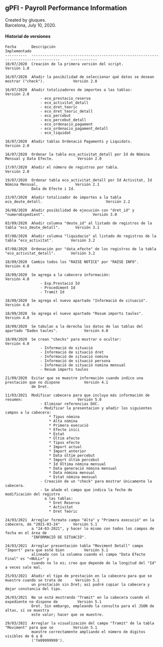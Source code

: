 ## gPFI - Payroll Performance Information

Created by gluques.  
Barcelona, July 10, 2020.

#### Historial de versiones

    Fecha       Descripción                                                                             Implementado
    ----------  -----------------------------------------------------------------------------------     ------------
    10/07/2020  Creación de la primera versión del script.                                              Versión 1.0
    
    16/07/2020  Añadir la posibilidad de seleccionar qué datos se desean mostrar ("check").             Versión 2.0
    
    16/07/2020  Añadir totalizadores de importes a las tablas:                                          Versión 2.0
                    - eco_prestacio_reserva 
                    - eco_activitat_detall  
                    - eco_dret_teoric   
                    - eco_dret_teoric_detall    
                    - eco_percebut  
                    - eco_percebut_detall   
                    - eco_ordenacio_pagament    
                    - eco_ordenacio_pagament_detall 
                    - eco_liquidat                          
                    
    16/07/2020  Añadir tablas Ordenació Pagaments y Liquidats.                                          Versión 2.0
    
    16/07/2020  Ordenar la tabla eco_activitat_detall por Id de Nòmina Mensual y Data Efecte.           Versión 2.0
    
    17/07/2020  Añadir el número de registros por tabla.                                                Versión 2.0    
    
    19/07/2020  Ordenar tabla eco_activitat_detall por Id Activitat, Id Nòmina Mensual,                 Versión 2.1
                Data de Efecte i Id.        
                
    23/07/2020  Añadir totalizador de importes a la tabla eco_deute_detall.                             Versión 2.2                
                
    26/08/2020  Añadir posibilidad de ejecución con "dret_id" y "numeroExpedient".                      Versión 3.0
    
    03/09/2020  Añadir columna "deute_id" al listado de registros de la tabla "eco_deute_detall".       Versión 3.1
    
    07/08/2020  Añadir columna "liquidacio" al listado de registros de la tabla "eco_activitat".        Versión 3.2
    
    07/08/2020  Ordenación por "data_efecte" de los registros de la tabla "eco_activitat_detall".       Versión 3.2
    
    18/09/2020  Cambio todos los "RAISE NOTICE" por "RAISE INFO".                                       Versión 4.0
    
    18/09/2020  Se agrega a la cabecera información:                                                    Versión 4.0
                    - Exp.Prestació Id 
                    - Procediment Id
                    - Tramit Id
                    
    18/09/2020  Se agrega el nuevo apartado "Informació de situació".                                   Versión 4.0
    
    18/09/2020  Se agrega el nuevo apartado "Resum imports taules".                                     Versión 4.0
    
    18/09/2020  Se tabulan a la derecha los datos de las tablas del apartado "Dades taules".            Versión 4.0
    
    18/09/2020  Se crean "checks" para mostrar o ocultar:                                               Versión 4.0
                    - Informació de situació                    
                    - Informació de situació dret
                    - Informació de situació nomina
                    - Informació de situació persona
                    - Informació de situació nomina mensual                    
                    - Resum imports taules
                    
    21/09/2020  Evitar que se muestre información cuando indico una prestación que no dispone           Versión 4.1
                de Dret.  
    
    11/03/2021  Modificar cabecera para que incluya más información de resumen:                         Versión 5.0
                    - Eliminar referencias DXC.
                    - Modificar la presentacion y añadir los siguientes campos a la cabecera:
                        * Tipus nòmina
                        * Alta nòmina
                        * Primera execució
                        * Efecte inici
                        * Estat
                        * Últim efecte
                        * Tipus efecte
                        * Import actual
                        * Import anterior
                        * Data últim percebut 
                        * Import últim percebut
                        * Id Última nòmina mensual
                        * Data generació nòmina mensual
                        * Data nòmina mensual
                        * Estat nòmina mensual
                    - Creación de un "check" para mostrar únicamente la cabecera. 
                    - Se añade el campo que indica la fecha de modificación del registro 
                      a las tablas:                    
                        * Dret Reserva                        
                        * Activitat
                        * Dret Teòric
                    
    24/03/2021  Arreglar formato campo "Alta" y "Primera execució" en la cabecera, de "2021-03-24"      Versión 5.1
                a "24-03-2021", y hacer lo mismo con todos los campos de fecha en el área de 
                "INFORMACIÓ DE SITUACIÓ".
    
    24/03/2021  Arreglar presentación tabla "Moviment Detall" campo "Import" para que esté bien         Versión 5.1
                alineado con la columna cuando el campo "Data Efecte Final" es "<NULL>" y 
                cuando no lo es; creo que depende de la longitud del "Id" a veces sale mal.
    
    25/03/2021  Añadir el tipo de prestación en la cabecera para que se muestre cuando se trata de      Versión 5.1
                un prestación sin Dret; así podré copiar la cabecera y dejar constancia del tipo.
                                
    26/03/2021  No se está mostrando "Tramit" en la cabecera cuando el expediente no dispone de         Versión 5.1
                Dret. Sin embargo, empleando la consulta para el JSON de altas, sí se muestra
                este valor; hacer que se muestre.
                
    29/03/2021  Arreglar la visualización del campo "Tramit" de la tabla "Moviment" para que se         Versión 5.1
                muestre correctamente ampliando el número de digitos visibles de 6 a 8 
                ('fm99999999').
                
                
                
                
